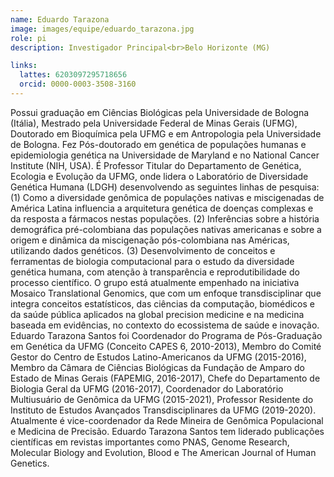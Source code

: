 ```yaml
---
name: Eduardo Tarazona
image: images/equipe/eduardo_tarazona.jpg
role: pi
description: Investigador Principal<br>Belo Horizonte (MG)

links:
  lattes: 6203097295718656
  orcid: 0000-0003-3508-3160
---
```


Possui graduação em Ciências Biológicas pela Universidade de Bologna (Itália), Mestrado pela Universidade Federal de Minas Gerais (UFMG), Doutorado em Bioquímica pela UFMG e em Antropologia pela Universidade de Bologna. Fez Pós-doutorado em genética de populações humanas e epidemiologia genética na Universidade de Maryland e no National Cancer Institute (NIH, USA). É Professor Titular do Departamento de Genética, Ecologia e Evolução da UFMG, onde lidera o Laboratório de Diversidade Genética Humana (LDGH) desenvolvendo as seguintes linhas de pesquisa: (1) Como a diversidade genômica de populações nativas e miscigenadas de América Latina influencia a arquitetura genética de doenças complexas e da resposta a fármacos nestas populações. (2) Inferências sobre a história demográfica pré-colombiana das populações nativas americanas e sobre a origem e dinâmica da miscigenação pós-colombiana nas Américas, utilizando dados genéticos. (3) Desenvolvimento de conceitos e ferramentas de biologia computacional para o estudo da diversidade genética humana, com atenção à transparência e reprodutibilidade do processo científico. O grupo está atualmente empenhado na iniciativa Mosaico Translational Genomics, que com um enfoque transdisciplinar que integra conceitos estatísticos, das ciências da computação, biomédicos e da saúde pública aplicados na global precision medicine e na medicina baseada em evidências, no contexto do ecossistema de saúde e inovação. Eduardo Tarazona Santos foi Coordenador do Programa de Pós-Graduação em Genética da UFMG (Conceito CAPES 6, 2010-2013), Membro do Comité Gestor do Centro de Estudos Latino-Americanos da UFMG (2015-2016), Membro da Câmara de Ciências Biológicas da Fundação de Amparo do Estado de Minas Gerais (FAPEMIG, 2016-2017), Chefe do Departamento de Biologia Geral da UFMG (2016-2017), Coordenador do Laboratório Multiusuário de Genômica da UFMG (2015-2021), Professor Residente do Instituto de Estudos Avançados Transdisciplinares da UFMG (2019-2020). Atualmente é vice-coordenador da Rede Mineira de Genômica Populacional e Medicina de Precisão. Eduardo Tarazona Santos tem liderado publicações científicas em revistas importantes como PNAS, Genome Research, Molecular Biology and Evolution, Blood e The American Journal of Human Genetics.
